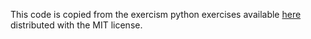 This code is copied from the exercism python exercises available [here](https://github.com/exercism/python) distributed with the MIT license.
